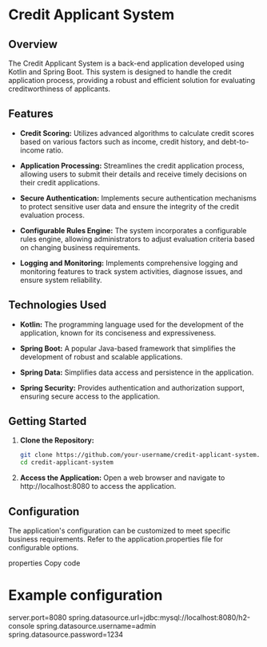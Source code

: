 # Credit Applicant System

## Overview

The Credit Applicant System is a back-end application developed using Kotlin and Spring Boot. This system is designed to handle the credit application process, providing a robust and efficient solution for evaluating creditworthiness of applicants.

## Features

- **Credit Scoring:** Utilizes advanced algorithms to calculate credit scores based on various factors such as income, credit history, and debt-to-income ratio.

- **Application Processing:** Streamlines the credit application process, allowing users to submit their details and receive timely decisions on their credit applications.

- **Secure Authentication:** Implements secure authentication mechanisms to protect sensitive user data and ensure the integrity of the credit evaluation process.

- **Configurable Rules Engine:** The system incorporates a configurable rules engine, allowing administrators to adjust evaluation criteria based on changing business requirements.

- **Logging and Monitoring:** Implements comprehensive logging and monitoring features to track system activities, diagnose issues, and ensure system reliability.

## Technologies Used

- **Kotlin:** The programming language used for the development of the application, known for its conciseness and expressiveness.

- **Spring Boot:** A popular Java-based framework that simplifies the development of robust and scalable applications.

- **Spring Data:** Simplifies data access and persistence in the application.

- **Spring Security:** Provides authentication and authorization support, ensuring secure access to the application.

## Getting Started

1. **Clone the Repository:**
   ```bash
   git clone https://github.com/your-username/credit-applicant-system.git
   cd credit-applicant-system
2. **Access the Application:**
Open a web browser and navigate to http://localhost:8080 to access the application.

## Configuration
The application's configuration can be customized to meet specific business requirements. Refer to the application.properties file for configurable options.

properties
Copy code
# Example configuration
server.port=8080
spring.datasource.url=jdbc:mysql://localhost:8080/h2-console
spring.datasource.username=admin
spring.datasource.password=1234
